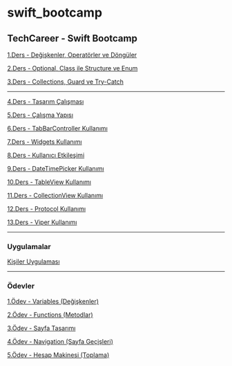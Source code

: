 # swift_bootcamp
## TechCareer - Swift Bootcamp

[1.Ders - Değişkenler, Operatörler ve Döngüler](https://github.com/mzyavuz/swift_bootcamp/blob/main/Bolum1.playground/Contents.swift)

[2.Ders - Optional, Class ile Structure ve Enum](https://github.com/mzyavuz/swift_bootcamp/blob/main/Bolum2.playground/Contents.swift)

[3.Ders - Collections, Guard ve Try-Catch](https://github.com/mzyavuz/swift_bootcamp/blob/main/Bolum3.playground/Contents.swift)

---

[4.Ders - Tasarım Çalışması](https://github.com/mzyavuz/swift_bootcamp/tree/main/TasarimCalismasi/TasarimCalismasi)

[5.Ders - Çalışma Yapısı](https://github.com/mzyavuz/swift_bootcamp/tree/main/CalismaYapisi/CalismaYapisi)

[6.Ders - TabBarController Kullanımı](https://github.com/mzyavuz/swift_bootcamp/tree/main/TabBarControllerKullanimi/TabBarControllerKullanimi)

[7.Ders - Widgets Kullanımı](https://github.com/mzyavuz/swift_bootcamp/tree/main/WidgetsKullanimi/WidgetsKullanimi)

[8.Ders - Kullanıcı Etkileşimi](https://github.com/mzyavuz/swift_bootcamp/tree/main/KullaniciEtkilesimi/KullaniciEtkilesimi)

[9.Ders - DateTimePicker Kullanımı](https://github.com/mzyavuz/swift_bootcamp/tree/main/DateTimePickerKullanimi/DateTimePickerKullanimi)

[10.Ders - TableView Kullanımı]()

[11.Ders - CollectionView Kullanımı]()

[12.Ders - Protocol Kullanımı]()

[13.Ders - Viper Kullanımı]()

---

### Uygulamalar

[Kişiler Uygulaması](https://github.com/mzyavuz/swift_bootcamp/tree/main/KisilerUygulamasi/KisilerUygulamasi)

---

### Ödevler

[1.Ödev - Variables (Değişkenler)](https://github.com/mzyavuz/swift_bootcamp/blob/main/Odev1.playground/Contents.swift)

[2.Ödev - Functions (Metodlar)](https://github.com/mzyavuz/swift_bootcamp/blob/main/Odev2.playground/Contents.swift)

[3.Ödev - Sayfa Tasarımı](https://github.com/mzyavuz/swift_bootcamp/tree/main/Odev3)

[4.Ödev - Navigation (Sayfa Geçişleri)](https://github.com/mzyavuz/swift_bootcamp/tree/main/Odev4)

[5.Ödev - Hesap Makinesi (Toplama)](https://github.com/mzyavuz/swift_bootcamp/tree/main/Odev5)
